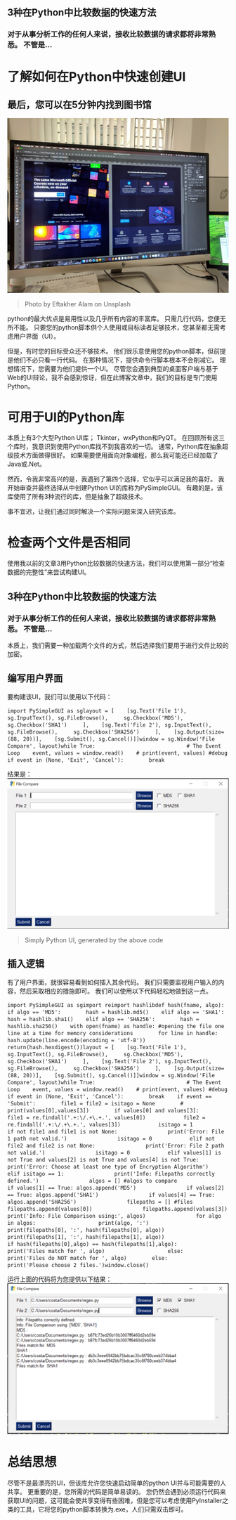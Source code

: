## 3种在Python中比较数据的快速方法
### 对于从事分析工作的任何人来说，接收比较数据的请求都将非常熟悉。 不管是...
# 了解如何在Python中快速创建UI
## 最后，您可以在5分钟内找到图书馆
![Photo by Eftakher Alam on Unsplash](0*ZgU5krrr16l8eV3m)
> Photo by Eftakher Alam on Unsplash


python的最大优点是易用性以及几乎所有内容的丰富库。 只需几行代码，您便无所不能。 只要您的python脚本供个人使用或目标读者足够技术，您甚至都无需考虑用户界面（UI）。

但是，有时您的目标受众还不够技术。 他们很乐意使用您的python脚本，但前提是他们不必只看一行代码。 在那种情况下，提供命令行脚本根本不会削减它。 理想情况下，您需要为他们提供一个UI。 尽管您会遇到典型的桌面客户端与基于Web的UI辩论，我不会感到惊讶，但在此博客文章中，我们的目标是专门使用Python。
# 可用于UI的Python库

本质上有3个大型Python UI库； Tkinter，wxPython和PyQT。 在回顾所有这三个库时，我意识到使用Python库找不到我喜欢的一切。 通常，Python库在抽象超级技术方面做得很好。 如果需要使用面向对象编程，那么我可能还已经加载了Java或.Net。

然而，令我非常高兴的是，我遇到了第四个选择，它似乎可以满足我的喜好。 我开始审查并最终选择从中创建Python UI的库称为PySimpleGUI。 有趣的是，该库使用了所有3种流行的库，但是抽象了超级技术。

事不宜迟，让我们通过同时解决一个实际问题来深入研究该库。
# 检查两个文件是否相同

使用我以前的文章3用Python比较数据的快速方法，我们可以使用第一部分“检查数据的完整性”来尝试构建UI。
## 3种在Python中比较数据的快速方法
### 对于从事分析工作的任何人来说，接收比较数据的请求都将非常熟悉。 不管是...

本质上，我们需要一种加载两个文件的方式，然后选择我们要用于进行文件比较的加密。
## 编写用户界面

要构建该UI，我们可以使用以下代码：
```
import PySimpleGUI as sglayout = [    [sg.Text('File 1'), sg.InputText(), sg.FileBrowse(),     sg.Checkbox('MD5'), sg.Checkbox('SHA1')     ],    [sg.Text('File 2'), sg.InputText(), sg.FileBrowse(),     sg.Checkbox('SHA256')     ],    [sg.Output(size=(88, 20))],    [sg.Submit(), sg.Cancel()]]window = sg.Window('File Compare', layout)while True:                             # The Event Loop    event, values = window.read()    # print(event, values) #debug    if event in (None, 'Exit', 'Cancel'):        break
```

结果是：
![Simply Python UI, generated by the above code](1*HvmUi_7Bx_Oq1kMtYr8gkw.png)
> Simply Python UI, generated by the above code

## 插入逻辑

有了用户界面，就很容易看到如何插入其余代码。 我们只需要监视用户输入的内容，然后采取相应的措施即可。 我们可以使用以下代码轻松地做到这一点。
```
import PySimpleGUI as sgimport reimport hashlibdef hash(fname, algo):    if algo == 'MD5':        hash = hashlib.md5()    elif algo == 'SHA1':        hash = hashlib.sha1()    elif algo == 'SHA256':        hash = hashlib.sha256()    with open(fname) as handle: #opening the file one line at a time for memory considerations        for line in handle:            hash.update(line.encode(encoding = 'utf-8'))    return(hash.hexdigest())layout = [    [sg.Text('File 1'), sg.InputText(), sg.FileBrowse(),     sg.Checkbox('MD5'), sg.Checkbox('SHA1')     ],    [sg.Text('File 2'), sg.InputText(), sg.FileBrowse(),     sg.Checkbox('SHA256')     ],    [sg.Output(size=(88, 20))],    [sg.Submit(), sg.Cancel()]]window = sg.Window('File Compare', layout)while True:                             # The Event Loop    event, values = window.read()    # print(event, values) #debug    if event in (None, 'Exit', 'Cancel'):        break    if event == 'Submit':        file1 = file2 = isitago = None        # print(values[0],values[3])        if values[0] and values[3]:            file1 = re.findall('.+:\/.+\.+.', values[0])            file2 = re.findall('.+:\/.+\.+.', values[3])            isitago = 1            if not file1 and file1 is not None:                print('Error: File 1 path not valid.')                isitago = 0            elif not file2 and file2 is not None:                print('Error: File 2 path not valid.')                isitago = 0            elif values[1] is not True and values[2] is not True and values[4] is not True:                print('Error: Choose at least one type of Encryption Algorithm')            elif isitago == 1:                print('Info: Filepaths correctly defined.')                algos = [] #algos to compare                if values[1] == True: algos.append('MD5')                if values[2] == True: algos.append('SHA1')                if values[4] == True: algos.append('SHA256')                filepaths = [] #files                filepaths.append(values[0])                filepaths.append(values[3])                print('Info: File Comparison using:', algos)                for algo in algos:                    print(algo, ':')                    print(filepaths[0], ':', hash(filepaths[0], algo))                    print(filepaths[1], ':', hash(filepaths[1], algo))                    if hash(filepaths[0],algo) == hash(filepaths[1],algo):                        print('Files match for ', algo)                    else:                        print('Files do NOT match for ', algo)        else:            print('Please choose 2 files.')window.close()
```

运行上面的代码将为您提供以下结果：
![](1*fVWBk7vx3-QviSOK87F9qw.png)
# 总结思想

尽管不是最漂亮的UI，但该库允许您快速启动简单的python UI并与可能需要的人共享。 更重要的是，您所需的代码是简单易读的。 您仍然会遇到必须运行代码来获取UI的问题，这可能会使共享变得有些困难，但是您可以考虑使用PyInstaller之类的工具，它将您的python脚本转换为.exe，人们只需双击即可。
